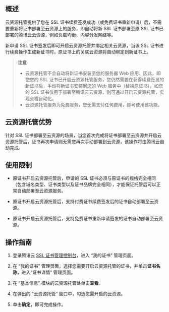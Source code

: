 ## 概述

云资源托管提供了您在 SSL 证书续费签发成功（或免费证书重新申请）后，不需要重新将证书部署至云资源上的服务，即自动将新 SSL 证书部署至原 SSL 证书已部署的腾讯云云资源，例如负载均衡、内容分发网络等。

新申请 SSL 证书签发后即可开启云资源托管并绑定相关云资源，当该 SSL 证书进行续费操作生成新证书时，原证书上的关联云资源将自动绑定到新证书上。

> **注意**
> 
> - 云资源托管不会自动将新证书安装至您的服务器 Web 应用。因此，即使您的 SSL 证书已开启云资源托管服务，您仍然需要在获得续费签发的新证书后，手动将新证书安装到您的 Web 服务中（替换原证书）。如您的 SSL 证书仅用于部署至腾讯云云资源，则可通过开启云资源托管，实现全程自动化。
> - 云资源托管服务为免费服务，您无需支付任何费用，即可使用该功能。


## 云资源托管优势

针对 SSL 证书部署至云资源的场景，当您首次完成将证书部署至云资源并开启云资源托管后，证书再次申请则无需您再次手动部署到云资源，该操作将由腾讯云自动完成。

## 使用限制
- 原证书开启云资源托管后，申请的 SSL 证书必须与原证书的规格完全相同（包含域名类型、证书类型以及证书品牌完全相同），才能保证托管后可以正常自动部署至云资源服务。

- 原证书开启云资源托管后，支持付费证书续费签发后的证书自动部署至云资源。

- 原证书开启云资源托管后，支持免费证书重新申请签发的证书自动部署至云资源。


## 操作指南
1. 登录腾讯云 [SSL 证书管理控制台](https://console.cloud.tencent.com/ssl)，进入 “我的证书” 管理页面。

2. 在 “我的证书” 管理页面，选择您需要开启云资源托管的证书，并单击**证书名称**，进入“证书详情” 管理页面。

3. 在 “基本信息” 模块的云资源托管处单击**查看**。

4. 在弹出的 “云资源托管” 窗口中，勾选您需开启的云资源。

5. 单击**确定**，即可完成操作。
